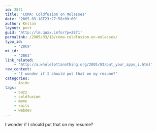 ```yaml
---
id: 2871
title: 'COMA: Coldfusion on Molasses'
date: '2005-03-18T23:27:58+00:00'
author: Kellan
layout: post
guid: 'http://lm.quxx.info/?p=2871'
permalink: /2005/03/18/coma-coldfusion-on-molasses/
typo_id:
    - '2869'
mt_id:
    - '2863'
link_related:
    - 'http://a.wholelottanothing.org/2005/03/put_your_apps_i.html'
raw_content:
    - 'I wonder if I should put that on my resume?'
categories:
    - Aside
tags:
    - buzz
    - coldfusion
    - meme
    - rails
    - webdev
---
```


I wonder if I should put that on my resume?